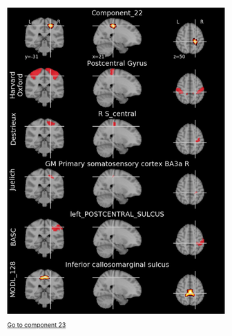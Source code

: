 


![22](preliminary/22.jpg "Component 22")

[Go to component 23](https://parietal-inria.github.io/MODL_atlas/1024/23 "Component 23")